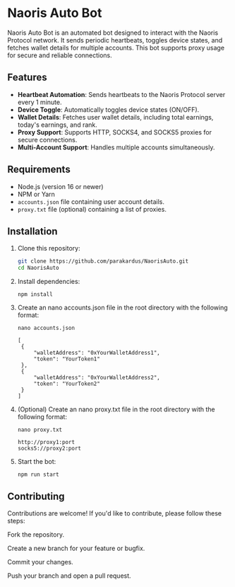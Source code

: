# Naoris Auto Bot

Naoris Auto Bot is an automated bot designed to interact with the Naoris Protocol network. It sends periodic heartbeats, toggles device states, and fetches wallet details for multiple accounts. This bot supports proxy usage for secure and reliable connections.

## Features

- **Heartbeat Automation**: Sends heartbeats to the Naoris Protocol server every 1 minute.
- **Device Toggle**: Automatically toggles device states (ON/OFF).
- **Wallet Details**: Fetches user wallet details, including total earnings, today's earnings, and rank.
- **Proxy Support**: Supports HTTP, SOCKS4, and SOCKS5 proxies for secure connections.
- **Multi-Account Support**: Handles multiple accounts simultaneously.

## Requirements

- Node.js (version 16 or newer)
- NPM or Yarn
- `accounts.json` file containing user account details.
- `proxy.txt` file (optional) containing a list of proxies.

## Installation

1. Clone this repository:
   ```bash
   git clone https://github.com/parakardus/NaorisAuto.git
   cd NaorisAuto
   ```
2. Install dependencies:
   ```
   npm install
   ```
3. Create an nano accounts.json file in the root directory with the following format:
   ```
   nano accounts.json
   
   ```
   ```
   [
    {
        "walletAddress": "0xYourWalletAddress1",
        "token": "YourToken1"
    },
    {
        "walletAddress": "0xYourWalletAddress2",
        "token": "YourToken2"
    }
   ]
   ```
5. (Optional) Create an nano proxy.txt file in the root directory with the following format:
   ```
   nano proxy.txt
   
   ```
   ```
   http://proxy1:port
   socks5://proxy2:port
   ```
7. Start the bot:
   ```
   npm run start
   ```

## Contributing
Contributions are welcome! If you'd like to contribute, please follow these steps:

Fork the repository.

Create a new branch for your feature or bugfix.

Commit your changes.

Push your branch and open a pull request.
